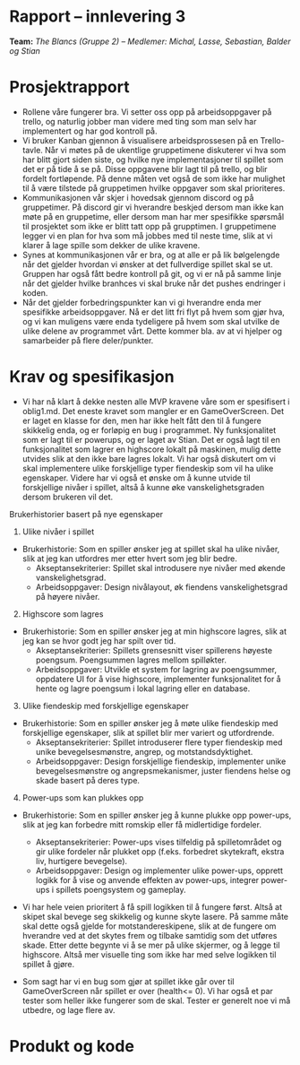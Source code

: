 # Rapport – innlevering 3
**Team:** *The Blancs (Gruppe 2)* – *Medlemer: Michal, Lasse, Sebastian, Balder og Stian*


# Prosjektrapport
- Rollene våre fungerer bra. Vi setter oss opp på arbeidsoppgaver på trello, og naturlig jobber man videre med ting som man selv har implementert og har god kontroll på. 
- Vi bruker Kanban gjennon å visualisere arbeidsprossesen på en Trello-tavle. Når vi møtes på de ukentlige gruppetimene diskuterer vi hva som har blitt gjort siden siste, og hvilke nye implementasjoner til spillet som det er på tide å se på. Disse oppgavene blir lagt til på trello, og blir fordelt fortløpende. På denne måten vet også de som ikke har mulighet til å være tilstede på gruppetimen hvilke oppgaver som skal prioriteres. 
- Kommunikasjonen vår skjer i hovedsak gjennom discord og på gruppetimer. På discord gir vi hverandre beskjed dersom man ikke kan møte på en gruppetime, eller dersom man har mer spesifikke spørsmål til prosjektet som ikke er blitt tatt opp på grupptimen. I gruppetimene legger vi en plan for hva som må jobbes med til neste time, slik at vi klarer å lage spille som dekker de ulike kravene. 
- Synes at kommunikasjonen vår er bra, og at alle er på lik bølgelengde når det gjelder hvordan vi ønsker at det fullverdige spillet skal se ut. Gruppen har også fått bedre kontroll på git, og vi er nå på samme linje når det gjelder hvilke branhces vi skal bruke når det pushes endringer i koden. 
- Når det gjelder forbedringspunkter kan vi gi hverandre enda mer spesifikke arbeidsoppgaver. Nå er det litt fri flyt på hvem som gjør hva, og vi kan muligens være enda tydeligere på hvem som skal utvilke de ulike delene av programmet vårt. Dette kommer bla. av at vi hjelper og samarbeider på flere deler/punkter. 

# Krav og spesifikasjon
- Vi har nå klart å dekke nesten alle MVP kravene våre som er spesifisert i oblig1.md. Det eneste kravet som mangler er en GameOverScreen. Det er laget en klasse for den, men har ikke helt fått den til å fungere skikkelig enda, og er forløpig en bug i programmet. Ny funksjonalitet som er lagt til er powerups, og er laget av Stian. Det er også lagt til en funksjonalitet som lagrer en highscore lokalt på maskinen, mulig dette utvides slik at den ikke bare lagres lokalt. Vi har også diskutert om vi skal implementere ulike forskjellige typer fiendeskip som vil ha ulike egenskaper. Videre har vi også et ønske om å kunne utvide til forskjellige nivåer i spillet, altså å kunne øke vanskelighetsgraden dersom brukeren vil det. 

Brukerhistorier basert på nye egenskaper

1. Ulike nivåer i spillet
- Brukerhistorie: Som en spiller ønsker jeg at spillet skal ha ulike nivåer, slik at jeg kan utfordres mer etter hvert som jeg blir bedre.
  - Akseptansekriterier: Spillet skal introdusere nye nivåer med økende vanskelighetsgrad. 
  - Arbeidsoppgaver: Design nivålayout, øk fiendens vanskelighetsgrad på høyere nivåer.

2. Highscore som lagres
- Brukerhistorie: Som en spiller ønsker jeg at min highscore lagres, slik at jeg kan se hvor godt jeg har spilt over tid.
  - Akseptansekriterier: Spillets grensesnitt viser spillerens høyeste poengsum. Poengsummen lagres mellom spilløkter.
  - Arbeidsoppgaver: Utvikle et system for lagring av poengsummer, oppdatere UI for å vise highscore, implementer funksjonalitet for å hente og lagre poengsum i lokal lagring eller en database.

3. Ulike fiendeskip med forskjellige egenskaper
- Brukerhistorie: Som en spiller ønsker jeg å møte ulike fiendeskip med forskjellige egenskaper, slik at spillet blir mer variert og utfordrende.
  - Akseptansekriterier: Spillet introduserer flere typer fiendeskip med unike bevegelsesmønstre, angrep, og motstandsdyktighet.
  - Arbeidsoppgaver: Design forskjellige fiendeskip, implementer unike bevegelsesmønstre og angrepsmekanismer, juster fiendens helse og skade basert på deres type.

4. Power-ups som kan plukkes opp
- Brukerhistorie: Som en spiller ønsker jeg å kunne plukke opp power-ups, slik at jeg kan forbedre mitt romskip eller få midlertidige fordeler.
  - Akseptansekriterier: Power-ups vises tilfeldig på spilletområdet og gir ulike fordeler når plukket opp (f.eks. forbedret skytekraft, ekstra liv, hurtigere bevegelse).
  - Arbeidsoppgaver: Design og implementer ulike power-ups, opprett logikk for å vise og anvende effekten av power-ups, integrer power-ups i spillets poengsystem og gameplay.

- Vi har hele veien prioritert å få spill logikken til å fungere først. Altså at skipet skal bevege seg skikkelig og kunne skyte lasere. På samme måte skal dette også gjelde for motstandereskipene, slik at de fungere om hverandre ved at det skytes frem og tilbake samtidig som det utføres skade. Etter dette begynte vi å se mer på ulike skjermer, og å legge til highscore. Altså mer visuelle ting som ikke har med selve logikken til spillet å gjøre. 
- Som sagt har vi en bug som gjør at spillet ikke går over til GameOverScreen når spillet er over (health<= 0). Vi har også et par tester som heller ikke fungerer som de skal. Tester er generelt noe vi må utbedre, og lage flere av. 

# Produkt og kode 


